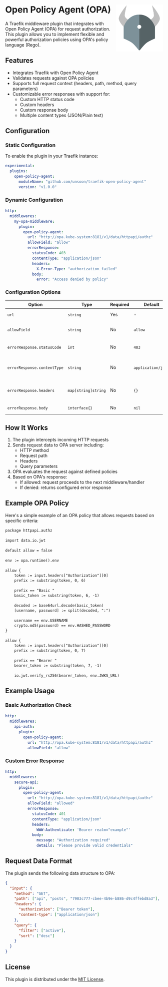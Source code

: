 # Open Policy Agent (OPA) <img src="https://raw.githubusercontent.com/open-policy-agent/opa/main/logo/logo.png" align="right" width="150" height="150" style="margin: 0px 0px 10px 10px" >

A Traefik middleware plugin that integrates with Open Policy Agent (OPA) for request authorization. This plugin allows you to implement flexible and powerful authorization policies using OPA's policy language (Rego).

## Features

- Integrates Traefik with Open Policy Agent
- Validates requests against OPA policies
- Supports full request context (headers, path, method, query parameters)
- Customizable error responses with support for:
  - Custom HTTP status code
  - Custom headers
  - Custom response body
  - Multiple content types (JSON/Plain text)

## Configuration

### Static Configuration

To enable the plugin in your Traefik instance:

```yaml
experimental:
  plugins:
    open-policy-agent:
      moduleName: "github.com/unsoon/traefik-open-policy-agent"
      version: "v1.0.0"
```

### Dynamic Configuration

```yaml
http:
  middlewares:
    my-opa-middleware:
      plugin:
        open-policy-agent:
          url: "http://opa.kube-system:8181/v1/data/httpapi/authz"
          allowField: "allow"
          errorResponse:
            statusCode: 403
            contentType: "application/json"
            headers:
              X-Error-Type: "authorization_failed"
            body:
              error: "Access denied by policy"
```

### Configuration Options

| Option                      | Type                | Required | Default            | Description                                                         |
| --------------------------- | ------------------- | -------- | ------------------ | ------------------------------------------------------------------- |
| `url`                       | `string`            | Yes      | -                  | OPA server URL with policy path                                     |
| `allowField`                | `string`            | No       | `allow`            | Field name in OPA response for allow/deny                           |
| `errorResponse.statusCode`  | `int`               | No       | `403`              | HTTP status code for denied requests                                |
| `errorResponse.contentType` | `string`            | No       | `application/json` | Content type of error response (`text/plain` or `application/json`) |
| `errorResponse.headers`     | `map[string]string` | No       | `{}`               | Additional headers to include in error response                     |
| `errorResponse.body`        | `interface{}`       | No       | `nil`              | Custom response body                                                |

## How It Works

1. The plugin intercepts incoming HTTP requests
2. Sends request data to OPA server including:
   - HTTP method
   - Request path
   - Headers
   - Query parameters
3. OPA evaluates the request against defined policies
4. Based on OPA's response:
   - If allowed: request proceeds to the next middleware/handler
   - If denied: returns configured error response

## Example OPA Policy

Here's a simple example of an OPA policy that allows requests based on specific criteria:

```rego
package httpapi.authz

import data.io.jwt

default allow = false

env := opa.runtime().env

allow {
    token := input.headers["Authorization"][0]
    prefix := substring(token, 0, 6)

    prefix == "Basic "
    basic_token := substring(token, 6, -1)

    decoded := base64url.decode(basic_token)
    [username, password] := split(decoded, ":")

	username == env.USERNAME
	crypto.md5(password) == env.HASHED_PASSWORD
}

allow {
	token := input.headers["Authorization"][0]
	prefix := substring(token, 0, 7)

	prefix == "Bearer "
	bearer_token := substring(token, 7, -1)

	io.jwt.verify_rs256(bearer_token, env.JWKS_URL)
```

## Example Usage

### Basic Authorization Check

```yaml
http:
  middlewares:
    api-auth:
      plugin:
        open-policy-agent:
          url: "http://opa.kube-system:8181/v1/data/httpapi/authz"
          allowField: "allow"
```

### Custom Error Response

```yaml
http:
  middlewares:
    secure-api:
      plugin:
        open-policy-agent:
          url: "http://opa.kube-system:8181/v1/data/httpapi/authz"
          allowField: "allowed"
          errorResponse:
            statusCode: 401
            contentType: "application/json"
            headers:
              WWW-Authenticate: 'Bearer realm="example"'
            body:
              message: "Authorization required"
              details: "Please provide valid credentials"
```

## Request Data Format

The plugin sends the following data structure to OPA:

```json
{
  "input": {
    "method": "GET",
    "path": ["api", "posts", "7903c777-cbee-4b9e-b886-d9c4ffebd8a3"],
    "headers": {
      "authorization": ["Bearer token"],
      "content-type": ["application/json"]
    },
    "query": {
      "filter": ["active"],
      "sort": ["desc"]
    }
  }
}
```

## License

This plugin is distributed under the [MIT License](LICENSE).
